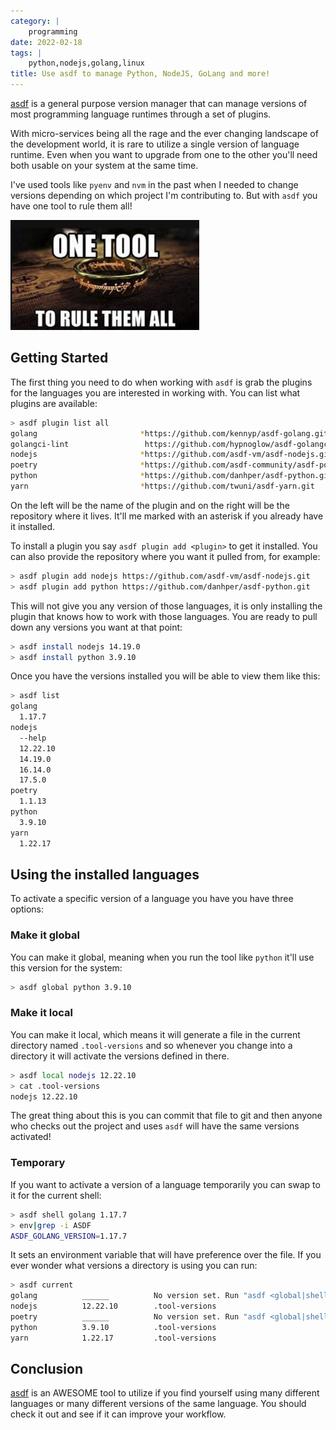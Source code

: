 ```yaml
---
category: |
    programming
date: 2022-02-18
tags: |
    python,nodejs,golang,linux
title: Use asdf to manage Python, NodeJS, GoLang and more!
---
```


[asdf](https://asdf-vm.com/) is a general purpose version manager that
can manage versions of most programming language runtimes through a set
of plugins.

With micro-services being all the rage and the ever changing landscape
of the development world, it is rare to utilize a single version of
language runtime. Even when you want to upgrade from one to the other
you'll need both usable on your system at the same time.

I've used tools like `pyenv` and `nvm` in the past when I needed to change
versions depending on which project I'm contributing to. But with `asdf`
you have one tool to rule them all!

![image](/images/posts/one_to_rule_them_all.png)

## Getting Started

The first thing you need to do when working with `asdf` is grab the
plugins for the languages you are interested in working with. You can list
what plugins are available:

```bash
> asdf plugin list all
golang                       *https://github.com/kennyp/asdf-golang.git
golangci-lint                 https://github.com/hypnoglow/asdf-golangci-lint.git
nodejs                       *https://github.com/asdf-vm/asdf-nodejs.git
poetry                       *https://github.com/asdf-community/asdf-poetry.git
python                       *https://github.com/danhper/asdf-python.git
yarn                         *https://github.com/twuni/asdf-yarn.git
```

On the left will be the name of the plugin and on the right will be the repository
where it lives.  It'll me marked with an asterisk if you already have it installed.

To install a plugin you say `asdf plugin add <plugin>` to get it installed.  You can
also provide the repository where you want it pulled from, for example:

```bash
> asdf plugin add nodejs https://github.com/asdf-vm/asdf-nodejs.git
> asdf plugin add python https://github.com/danhper/asdf-python.git
```

This will not give you any version of those languages, it is only installing the
plugin that knows how to work with those languages.   You are ready to pull down
any versions you want at that point:

```bash
> asdf install nodejs 14.19.0
> asdf install python 3.9.10
```

Once you have the versions installed you will be able to view them like this:

```bash
> asdf list
golang
  1.17.7
nodejs
  --help
  12.22.10
  14.19.0
  16.14.0
  17.5.0
poetry
  1.1.13
python
  3.9.10
yarn
  1.22.17
```

## Using the installed languages
To activate a specific version of a language you have you have three options:

### Make it global
You can make it global, meaning when you run the tool like `python` it'll use
this version for the system:

```bash
> asdf global python 3.9.10
```

### Make it local
You can make it local, which means it will generate a file in the current
directory named `.tool-versions` and so whenever you change into a directory
it will activate the versions defined in there.

```bash
> asdf local nodejs 12.22.10
> cat .tool-versions 
nodejs 12.22.10
```

The great thing about this is you can commit that file to git and then anyone
who checks out the project and uses `asdf` will have the same versions activated!

### Temporary
If you want to activate a version of a language temporarily you can swap to it
for the current shell:

```bash
> asdf shell golang 1.17.7
> env|grep -i ASDF
ASDF_GOLANG_VERSION=1.17.7
```

It sets an environment variable that will have preference over the file. If you
ever wonder what versions a directory is using you can run:

```bash
> asdf current
golang          ______          No version set. Run "asdf <global|shell|local> golang <version>"
nodejs          12.22.10        .tool-versions
poetry          ______          No version set. Run "asdf <global|shell|local> poetry <version>"
python          3.9.10          .tool-versions
yarn            1.22.17         .tool-versions
```


## Conclusion
[asdf](https://asdf-vm.com/)  is an AWESOME tool to utilize if you find yourself using many
different languages or many different versions of the same language. You should check it out
and see if it can improve your workflow.
